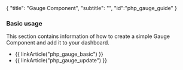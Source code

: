 <meta>
{
    "title": "Gauge Component",
    "subtitle": "",
    "id":"php_gauge_guide"
}
</meta>

### Basic usage

This section contains information of how to create a simple Gauge Component and add it to your dashboard.

* {{ linkArticle("php_gauge_basic") }}
* {{ linkArticle("php_gauge_update") }}


